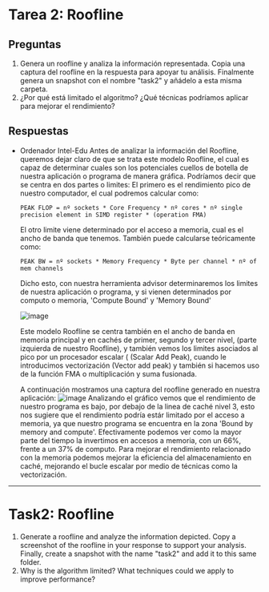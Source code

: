 # Tarea 2: Roofline
## Preguntas
1. Genera un roofline y analiza la información representada. Copia una captura del roofline en la respuesta
para apoyar tu análisis. Finalmente genera un snapshot con el nombre "task2" y añádelo a esta misma carpeta.
2. ¿Por qué está limitado el algoritmo? ¿Qué técnicas podríamos aplicar para mejorar el rendimiento?

## Respuestas
* Ordenador Intel-Edu
Antes de analizar la información del Roofline, queremos dejar claro de que se trata este modelo Roofline, el cual es capaz de determinar cuales son los potenciales cuellos de botella de nuestra aplicación o programa de manera gráfica.
Podríamos decir que se centra en dos partes o limites:
El primero es el rendimiento pico de nuestro computador, el cual podremos calcular como:

      PEAK FLOP = nº sockets * Core Frequency * nº cores * nº single precision element in SIMD register * (operation FMA)

  El otro limite viene determinado por el acceso a memoria, cual es el ancho de banda que tenemos.
  También puede calcularse teóricamente como:

      PEAK BW = nº sockets * Memory Frequency * Byte per channel * nº of mem channels

  Dicho esto, con nuestra herramienta advisor determinaremos los limites de nuestra aplicación o programa, y si vienen determinados por computo o memoria, 'Compute Bound' y 'Memory Bound'

  ![image](https://blog.kakaocdn.net/dn/p5j9v/btrJvSjDUQr/a2LSRTP3sKrFTK2iynAAJ0/img.png)
  
  Este modelo Roofline se centra también en el ancho de banda en memoria principal y en cachés de primer, segundo y tercer nivel, (parte izquierda de nuestro Roofline), y también vemos los limites asociados al pico por un procesador escalar (   (Scalar Add Peak), cuando le introducimos vectorización (Vector add peak) y también si hacemos uso de la función FMA o multiplicación y suma fusionada.

  A continuación mostramos una captura del roofline generado en nuestra aplicación:
  ![image](https://github.com/user-attachments/assets/8c150000-c1c4-47eb-bd44-66f9797ccd6f)
  Analizando el gráfico vemos que el rendimiento de nuestro programa es bajo, por debajo de la linea de caché nivel 3, esto nos sugiere que el rendimiento podría estár limitado por el acceso a memoria,
  ya que nuestro programa se encuentra en la zona 'Bound by memory and compute'.
  Efectivamente podemos ver como la mayor parte del tiempo la invertimos en accesos a memoria, con un 66%, frente a un 37% de computo.
  Para mejorar el rendimiento relacionado con la memoria podemos mejorar la eficiencia del almacenamiento en caché, mejorando el bucle escalar por medio de técnicas como la vectorización. 

----

# Task2: Roofline
1. Generate a roofline and analyze the information depicted. Copy a screenshot of the roofline in your response to support your analysis. Finally, create a snapshot with the name "task2" and add it to this same folder.
2. Why is the algorithm limited? What techniques could we apply to improve performance?
